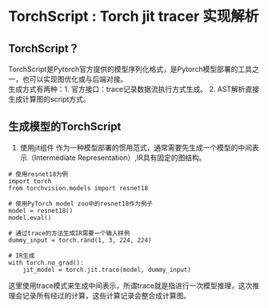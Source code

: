 # TorchScript : Torch jit tracer 实现解析

## TorchScript？

TorchScript是Pytorch官方提供的模型序列化格式，是Pytorch模型部署的工具之一，也可以实现图优化或与后端对接。  
生成方式有两种：1. 官方接口：trace记录数据流执行方式生成。 2. AST解析直接生成计算图的script方式。

## 生成模型的TorchScript
1. 使用jit组件
作为一种模型部署的惯用范式，通常需要先生成一个模型的中间表示（Intermediate Representation）,IR具有固定的图结构。
```
# 使用resnet18为例
import torch 
from torchvision.models import resnet18 
 
# 使用PyTorch model zoo中的resnet18作为例子 
model = resnet18() 
model.eval() 
 
# 通过trace的方法生成IR需要一个输入样例 
dummy_input = torch.rand(1, 3, 224, 224) 
 
# IR生成 
with torch.no_grad(): 
    jit_model = torch.jit.trace(model, dummy_input) 
```
这里使用trace模式来生成中间表示，所谓trace就是指进行一次模型推理，这次推理会记录所有经过的计算，这些计算记录会整合成计算图。  


